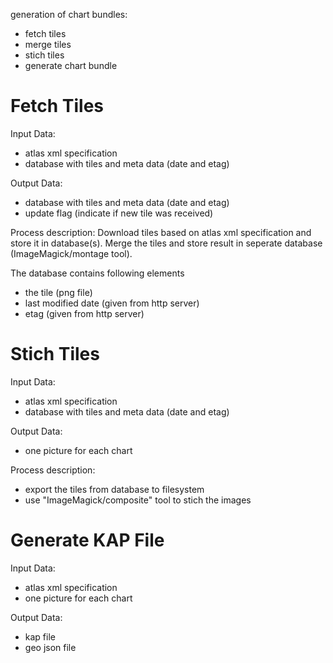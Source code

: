 generation of chart bundles:
- fetch tiles
- merge tiles
- stich tiles
- generate chart bundle 


# Fetch Tiles
Input Data:
 - atlas xml specification
 - database with tiles and meta data (date and etag)
  
Output Data:
 - database with tiles and meta data (date and etag)
 - update flag (indicate if new tile was received)

Process description:
  Download tiles based on atlas xml specification and store it in database(s).
  Merge the tiles and store result in seperate database (ImageMagick/montage tool).

The database contains following elements
  - the tile (png file)
  - last modified date (given from http server)
  - etag (given from http server)

# Stich Tiles
Input Data:
 - atlas xml specification
 - database with tiles and meta data (date and etag)
  
Output Data:
 - one picture for each chart
 
Process description:
 - export the tiles from database to filesystem
 - use "ImageMagick/composite" tool to stich the images
 
# Generate KAP File
Input Data:
 - atlas xml specification
 - one picture for each chart

Output Data:
 - kap file
 - geo json file
 
 
 



